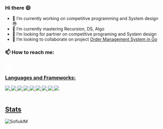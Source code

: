 ### Hi there :smile:

- 🔭 I’m currently working on competitive programming and System design :sunglasses:
- 🌱 I’m currently mastering Recursion, DS, Algo
- 🤔 I’m looking for partner on competitive programing and System design
- 👯 I’m looking to collaborate on project <a href="https://github.com/Sofiukl/oms">Order Management System in Go</a>


### 📫 How to reach me:

<a href="https://www.linkedin.com/in/sofikul-mallick-01aa97131" target="_blank"><img align="left" alt="Sofikul M | LinkedIn" width="22px" src="https://github.com/Aakarsh-B/trying-repos/blob/master/linkedin.svg" />
  
<br />

### Languages and Frameworks:

<img src="https://img.shields.io/badge/Java-ED8B00?style=for-the-badge&logo=java&logoColor=white" />
<img src="https://img.shields.io/badge/JavaScript-323330?style=for-the-badge&logo=javascript&logoColor=F7DF1E" />
<img src="https://img.shields.io/badge/Node.js-339933?style=for-the-badge&logo=nodedotjs&logoColor=white" />
<img src="https://img.shields.io/badge/Python-FFD43B?style=for-the-badge&logo=python&logoColor=darkgreen" />
<img src="https://img.shields.io/badge/Go-00ADD8?style=for-the-badge&logo=go&logoColor=white" />
<img src="https://img.shields.io/badge/Spring-6DB33F?style=for-the-badge&logo=spring&logoColor=white" />
<img src="https://img.shields.io/badge/Spring_Boot-F2F4F9?style=for-the-badge&logo=spring-boot" />
<img src="https://img.shields.io/badge/Apache_Kafka-231F20?style=for-the-badge&logo=apache-kafka&logoColor=white" />
<img src="https://img.shields.io/badge/Angular-DD0031?style=for-the-badge&logo=angular&logoColor=white" />

<br />
<br />

## Stats
  
<img align="left" src="https://github-readme-stats.vercel.app/api?username=Sofiukl&show_icons=true&locale=en&theme=radical" alt="SofiuklM" />

